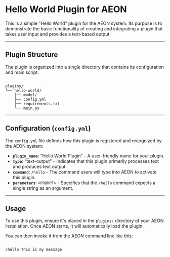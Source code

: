 # Hello World Plugin for AEON

This is a simple "Hello World" plugin for the AEON system. Its purpose is to demonstrate the basic functionality of creating and integrating a plugin that takes user input and provides a text-based output.

---

## Plugin Structure

The plugin is organized into a single directory that contains its configuration and main script.

```

plugins/
└── hello-world/
    ├── model/
    ├── config.yml
    ├── requirements.txt
    └── main.py

```

---

## Configuration (`config.yml`)

The `config.yml` file defines how this plugin is registered and recognized by the AEON system:

-   **`plugin_name`**: "Hello World Plugin" - A user-friendly name for your plugin.
-   **`type`**: "text-output" - Indicates that this plugin primarily processes text and produces text output.
-   **`command`**: `/hello` - The command users will type into AEON to activate this plugin.
-   **`parameters`**: `<PROMPT>` - Specifies that the `/hello` command expects a single string as an argument.

---

## Usage

To use this plugin, ensure it's placed in the `plugins/` directory of your AEON installation. Once AEON starts, it will automatically load the plugin.

You can then invoke it from the AEON command line like this:

```

/hello This is my message

```

